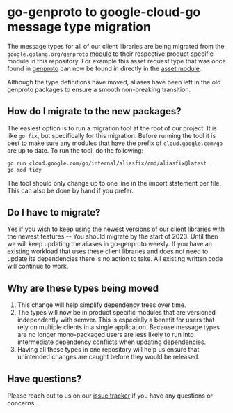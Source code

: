 # go-genproto to google-cloud-go message type migration

The message types for all of our client libraries are being migrated from the
`google.golang.org/genproto` [module](https://pkg.go.dev/google.golang.org/genproto)
to their respective product specific module in this repository. For example
this asset request type that was once found in [genproto](https://pkg.go.dev/google.golang.org/genproto@v0.0.0-20220908141613-51c1cc9bc6d0/googleapis/cloud/asset/v1p5beta1#ListAssetsRequest)
can now be found in directly in the [asset module](https://pkg.go.dev/cloud.google.com/go/asset/apiv1p5beta1/assetpb#ListAssetsRequest).

Although the type definitions have moved, aliases have been left in the old
genproto packages to ensure a smooth non-breaking transition.

## How do I migrate to the new packages?

The easiest option is to run a migration tool at the root of our project. It is
like `go fix`, but specifically for this migration. Before running the tool it
is best to make sure any modules that have the prefix of `cloud.google.com/go`
are up to date. To run the tool, do the following:

```bash
go run cloud.google.com/go/internal/aliasfix/cmd/aliasfix@latest .
go mod tidy
```

The tool should only change up to one line in the import statement per file.
This can also be done by hand if you prefer.

## Do I have to migrate?

Yes if you wish to keep using the newest versions of our client libraries with
the newest features -- You should migrate by the start of 2023. Until then we
will keep updating the aliases in go-genproto weekly. If you have an existing
workload that uses these client libraries and does not need to update its
dependencies there is no action to take. All existing written code will continue
to work.

## Why are these types being moved

1. This change will help simplify dependency trees over time.
2. The types will now be in product specific modules that are versioned
   independently with semver. This is especially a benefit for users that rely
   on multiple clients in a single application. Because message types are no
   longer mono-packaged users are less likely to run into intermediate
   dependency conflicts when updating dependencies.
3. Having all these types in one repository will help us ensure that unintended
   changes are caught before they would be released.

## Have questions?

Please reach out to us on our [issue tracker](https://github.com/googleapis/google-cloud-go/issues/new?assignees=&labels=genproto-migration&template=migration-issue.md&title=package%3A+migration+help)
if you have any questions or concerns.
